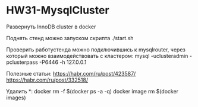 # HW31-MysqlCluster

Развернуть InnoDB cluster в docker

Поднять стенд можно запуском скрипта ./start.sh

Проверить работустенда можно подключившись к mysqlrouter, через который можно взаимодействовать с кластером:
mysql -uclusteradmin -pclusterpass -P6446 -h 127.0.0.1


Полезные статьи:
https://habr.com/ru/post/423587/
https://habr.com/ru/post/332518/

Удалить *:
docker rm -f $(docker ps -a -q)
docker image rm $(docker images)